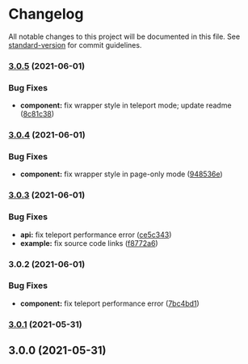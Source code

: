 # Changelog

All notable changes to this project will be documented in this file. See [standard-version](https://github.com/conventional-changelog/standard-version) for commit guidelines.

### [3.0.5](https://github.com/mirari/vue-fullscreen/compare/v3.0.4...v3.0.5) (2021-06-01)


### Bug Fixes

* **component:** fix wrapper style in teleport mode; update readme ([8c81c38](https://github.com/mirari/vue-fullscreen/commit/8c81c38c5f1c04fd9a93587166b55e935554e6b9))

### [3.0.4](https://github.com/mirari/vue-fullscreen/compare/v3.0.3...v3.0.4) (2021-06-01)


### Bug Fixes

* **component:** fix wrapper style in page-only mode ([948536e](https://github.com/mirari/vue-fullscreen/commit/948536ed9b56758a9914eb2bff2825d4f7925181))

### [3.0.3](https://github.com/mirari/vue-fullscreen/compare/v3.0.2...v3.0.3) (2021-06-01)


### Bug Fixes

* **api:** fix teleport performance error ([ce5c343](https://github.com/mirari/vue-fullscreen/commit/ce5c3433ba2fec51c90113dbf8912d2576db6055))
* **example:** fix source code links ([f8772a6](https://github.com/mirari/vue-fullscreen/commit/f8772a68efc070f20e9d8b271f83d6446e0f4604))

### 3.0.2 (2021-06-01)


### Bug Fixes

* **component:** fix teleport performance error ([7bc4bd1](https://github.com/mirari/vue-fullscreen/commit/7bc4bd1a4f4bd6ac2a2c14b7057452eb02ccb6c0))

### [3.0.1](https://github.com/mirari/vue-fullscreen/compare/v3.0.0...v3.0.1) (2021-05-31)

## 3.0.0 (2021-05-31)
